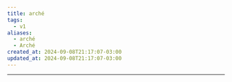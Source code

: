 ```yaml
---
title: arché
tags:
  - v1
aliases:
  - arché
  - Arché
created_at: 2024-09-08T21:17:07-03:00
updated_at: 2024-09-08T21:17:07-03:00
---
```



---

